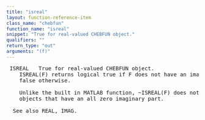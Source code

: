 ```yaml
---
title: "isreal"
layout: function-reference-item
class_name: "chebfun"
function_name: "isreal"
snippet: "True for real-valued CHEBFUN object."
qualifiers: ""
return_type: "out"
arguments: "(f)"
---
```


<pre class="help-text"> ISREAL   True for real-valued CHEBFUN object.
    ISREAL(F) returns logical true if F does not have an imaginary part and
    false otherwise.
 
    Unlike the built in MATLAB function, ~ISREAL(F) does not detect CHEBFUN
    objects that have an all zero imaginary part.
 
  See also REAL, IMAG.
</pre>